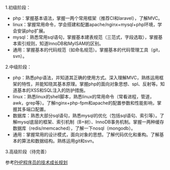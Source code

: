1.初级阶段：

- php：掌握基本语法，掌握一两个常用框架（推荐CI和laravel），了解MVC。
- linux：掌握常用命令，学会搭建和配置apache/nginx+mysql+php环境，学会安装php扩展。
- mysql：熟悉常用sql语句，掌握基本建表规范（三范式，字段选取），掌握基本索引规则，知道InnoDB和MyISAM的区别。
- 通用：掌握基本的代码规范（如命名规范）。掌握基本的代码管理工具（git，svn）。

2.中级阶段：

- php：熟悉php语法，并知道其正确的使用方式。深入理解MVC，熟练运用框架的特性，并能知晓其基本原理。掌握php的面向对象思想、spl、反射等。知道基本的XSS和SQL注入的防护措施。
- linux：熟悉linux的shell脚本，熟悉linux的常用命令（常看进程，管道，awk，grep等）。了解nginx+php-fpm和apache的配置参数和性能影响，掌握其多端口配置。
- 数据库：熟悉大部分sql语句，熟悉mysql的优化（包括sql语句、索引等）。了解mysql底层的框架、索引机制（B+树）、InnoDB事务机制。掌握一两种缓存数据库（redis/memcached），了解一下nosql（mongodb）。
- 通用：掌握常用的设计模式，面向对象的思想。了解代码优化和重构。了解基本的算法和数据结构。熟练运用git和svn。

3.高级阶段（待完善）


参考[PHP程序员的技术成长规划](http://www.imooc.com/article/1502)
